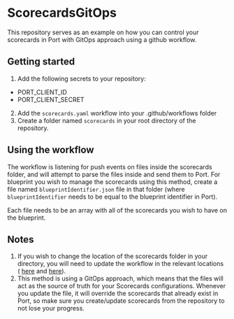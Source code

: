 # ScorecardsGitOps
This repository serves as an example on how you can control your scorecards in Port with GitOps approach using a github workflow.

## Getting started
1. Add the following secrets to your repository:
* PORT_CLIENT_ID
* PORT_CLIENT_SECRET

2. Add the `scorecards.yaml` workflow into your .github/workflows folder
3. Create a folder named `scorecards` in your root directory of the repository.

## Using the workflow
The workflow is listening for push events on files inside the scorecards folder, and will attempt to parse the files inside and send them to Port.
For blueprint you wish to manage the scorecards using this method, create a file named `blueprintIdentifier.json` file in that folder (where `blueprintIdentifier` needs to be equal to the blueprint identifier in Port).

Each file needs to be an array with all of the scorecards you wish to have on the blueprint.

## Notes
1. If you wish to change the location of the scorecards folder in your directory, you will need to update the workflow in the relevant locations ( [here](https://github.com/port-labs/ScorecardsGitOps/blob/3dacc04fad03024b91e1702d24e6a5b9fff41b4d/scorecards.yaml#L6) and [here](https://github.com/port-labs/ScorecardsGitOps/blob/3dacc04fad03024b91e1702d24e6a5b9fff41b4d/scorecards.yaml#L32)).
2. This method is using a GitOps approach, which means that the files will act as the source of truth for your Scorecards configurations. Whenever you update the file, it will override the scorecards that already exist in Port, so make sure you create/update scorecards from the repository to not lose your progress.
